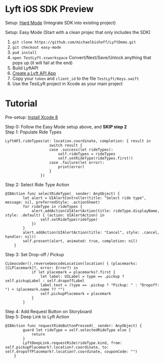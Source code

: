 # Lyft iOS SDK **Preview**
Setup: [Hard Mode](https://github.com/michaelbishoff/LyftDemo/tree/master/LyftSDK) (Integrate SDK into existing project)  

Setup: Easy Mode (Start with a clean projec that only includes the SDK)  
1. `git clone https://github.com/michaelbishoff/LyftDemo.git`  
2. `git checkout easy-mode`  
3. `pod install`  
4. `open TestLyft.xcworkspace` Convert/Next/Save/Unlock anything that pops up (it will fail at the end)  
5. Build LyftAPI  
6. [Create a Lyft API App](https://www.lyft.com/developers/manage)  
7. Copy your `token` and `client_id` to the file `TestLyft/Keys.swift`  
8. Use the TestLyft project in Xcode as your main project  

# Tutorial
Pre-setup:
[Install Xcode 8](https://developer.apple.com/download/)  

Step 0: Follow the Easy Mode setup above, and **SKIP step 2**  
Step 1: Populate Ride Types
```
LyftAPI.rideTypes(at: location.coordinate, completion: { result in
                    switch result {
                    case .success(let rideTypes):
                        self.rideTypes = rideTypes
                        self.setRideType(rideTypes.first!)
                    case .failure(let error):
                        print(error)
                    }
                })
```
Step 2: Select Ride Type Action
```
@IBAction func selectRideType(_ sender: AnyObject) {
        let alert = UIAlertController(title: "Select ride type", message: nil, preferredStyle: .actionSheet)
        for rideType in rideTypes {
            alert.addAction(UIAlertAction(title: rideType.displayName, style: .default) { (action: UIAlertAction) in
                self.setRideType(rideType)
            })
        }
        alert.addAction(UIAlertAction(title: "Cancel", style: .cancel, handler: nil))
        self.present(alert, animated: true, completion: nil)
    }
```
Step 3: Set Drop-off / Pickup
```
CLGeocoder().reverseGeocodeLocation(location) { (placemarks: [CLPlacemark]?, error: Error?) in
            if let placemark = placemarks?.first {
                let label: UILabel = type == .pickup ? self.pickupLabel : self.dropoffLabel
                label.text = (type == .pickup ? "Pickup: " : "Dropoff: ") + (placemark.name ?? "")
                self.pickupPlacemark = placemark
            }
        }
```
Step 4: Add Request Button on Storyboard  
Step 5: Deep Link to Lyft Action
```
@IBAction func requestRideButtonPressed(_ sender: AnyObject) {
        guard let rideType = self.selectedRideType else {
            return
        }
        LyftDeepLink.requestRide(rideType.kind, from: self.pickupPlacemark?.location?.coordinate, to: self.dropoffPlacemark?.location?.coordinate, couponCode: "")
    }
```